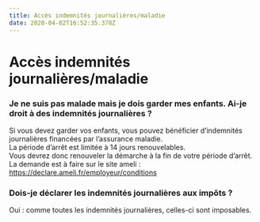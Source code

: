 ```yaml
---
title: Accès indemnités journalières/maladie
date: 2020-04-02T16:52:35.378Z
---
```

# Accès indemnités journalières/maladie

### Je ne suis pas malade mais je dois garder mes enfants. Ai-je droit à des indemnités journalières ?

Si vous devez garder vos enfants, vous pouvez bénéficier d’indemnités journalières financées par l’assurance maladie. \
La période d’arrêt est limitée à 14 jours renouvelables.\
Vous devrez donc renouveler la démarche à la fin de votre période d’arrêt.\
La demande est à faire sur le site ameli : https://declare.ameli.fr/employeur/conditions

### Dois-je déclarer les indemnités journalières aux impôts ?

Oui : comme toutes les indemnités journalières, celles-ci sont imposables.